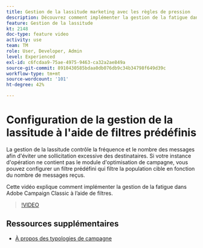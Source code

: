 ```yaml
---
title: Gestion de la lassitude marketing avec les règles de pression
description: Découvrez comment implémenter la gestion de la fatigue dans Adobe Campaign Classic à l’aide de filtres.
feature: Gestion de la lassitude
kt: 2148
doc-type: feature video
activity: use
team: TM
role: User, Developer, Admin
level: Experienced
exl-id: c6fcdaa9-75ae-4975-9463-ca32a2ae849a
source-git-commit: 8910430585bdaa0db076db9c34b34798f649d39c
workflow-type: tm+mt
source-wordcount: '101'
ht-degree: 42%

---
```


# Configuration de la gestion de la lassitude à l&#39;aide de filtres prédéfinis

La gestion de la lassitude contrôle la fréquence et le nombre des messages afin d&#39;éviter une sollicitation excessive des destinataires. Si votre instance d&#39;opération ne contient pas le module d&#39;optimisation de campagne, vous pouvez configurer un filtre prédéfini qui filtre la population cible en fonction du nombre de messages reçus.

Cette vidéo explique comment implémenter la gestion de la fatigue dans Adobe Campaign Classic à l’aide de filtres.

>[!VIDEO](https://video.tv.adobe.com/v/25091?quality=12)

## Ressources supplémentaires

* [À propos des typologies de campagne](https://experienceleague.adobe.com/docs/campaign-classic/using/orchestrating-campaigns/campaign-optimization/about-campaign-typologies.html?lang=fr)
